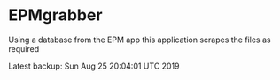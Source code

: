 # EPMgrabber
Using a database from the EPM app this application scrapes the files as required


Latest backup: Sun Aug 25 20:04:01 UTC 2019

